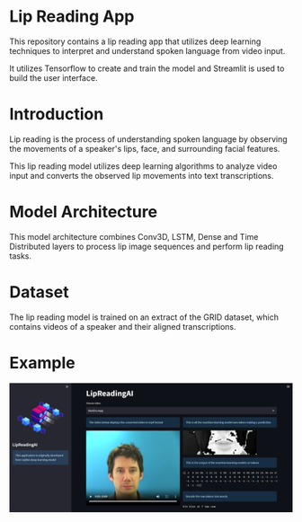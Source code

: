 
# Lip Reading App
This repository contains a lip reading app that utilizes deep learning techniques to interpret and understand spoken language from video input.

It utilizes Tensorflow to create and train the model
and Streamlit is used to build the user interface.

# Introduction
Lip reading is the process of understanding spoken language by observing the movements of a speaker's lips, face, and surrounding facial features. 

This lip reading model utilizes deep learning algorithms to analyze video input and converts the observed lip movements into text transcriptions.

# Model Architecture
This model architecture combines Conv3D, LSTM, Dense and Time Distributed layers to process lip image sequences and perform lip reading tasks.

# Dataset
The lip reading model is trained on an extract of the GRID dataset,     which contains videos of a speaker and their aligned transcriptions. 

# Example
![](./screenshots/bbaf2n.png)


